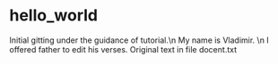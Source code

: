 # hello_world
Initial gitting under the guidance of tutorial.\n
My name is Vladimir. \n
I offered father to edit his verses. Original text in file docent.txt
